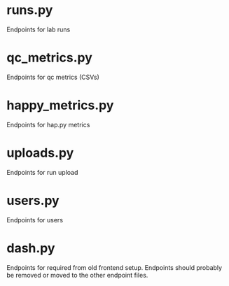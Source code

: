 # runs.py
Endpoints for lab runs

# qc_metrics.py
Endpoints for qc metrics (CSVs)

# happy_metrics.py
Endpoints for hap.py metrics

# uploads.py
Endpoints for run upload

# users.py
Endpoints for users

# dash.py
Endpoints for required from old frontend setup. Endpoints should probably be removed or moved to the other endpoint files.